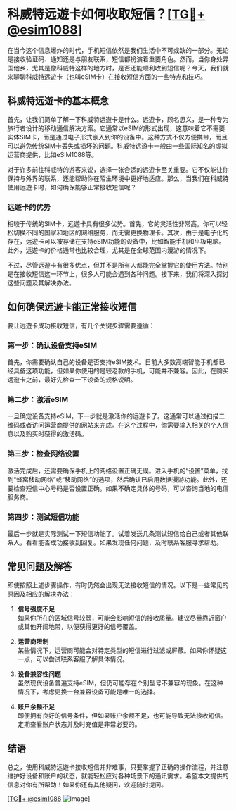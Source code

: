 # 科威特远遊卡如何收取短信？[[TG💪+ @esim1088](https://t.me/s/esim1088)]

在当今这个信息爆炸的时代，手机短信依然是我们生活中不可或缺的一部分。无论是接收验证码、通知还是与朋友联系，短信都扮演着重要角色。然而，当你身处异国他乡，尤其是像科威特这样的地方时，是否还能顺利收到短信呢？今天，我们就来聊聊科威特远遊卡（也叫eSIM卡）在接收短信方面的一些特点和技巧。

## 科威特远遊卡的基本概念

首先，让我们简单了解一下科威特远遊卡是什么。远遊卡，顾名思义，是一种专为旅行者设计的移动通信解决方案。它通常以eSIM的形式出现，这意味着它不需要实体SIM卡，而是通过电子形式嵌入到你的设备中。这种方式不仅方便携带，而且可以避免传统SIM卡丢失或损坏的问题。科威特远遊卡一般由一些国际知名的虚拟运营商提供，比如eSIM1088等。

对于许多前往科威特的游客来说，选择一张合适的远遊卡至关重要。它不仅能让你保持与外界的联系，还能帮助你在陌生环境中更好地适应。那么，当我们在科威特使用远遊卡时，如何确保能够正常接收短信呢？

### 远遊卡的优势

相较于传统的SIM卡，远遊卡具有很多优势。首先，它的灵活性非常高。你可以轻松切换不同的国家和地区的网络服务，而无需更换物理卡。其次，由于是电子化的存在，远遊卡可以被存储在支持eSIM功能的设备中，比如智能手机和平板电脑。此外，远遊卡的价格通常也比较合理，尤其是在全球范围内漫游的情况下。

不过，尽管远遊卡有很多优点，但并不是所有人都能完全掌握它的使用方法。特别是在接收短信这一环节上，很多人可能会遇到各种问题。接下来，我们将深入探讨这些问题及其解决办法。

## 如何确保远遊卡能正常接收短信

要让远遊卡成功接收短信，有几个关键步骤需要遵循：

### 第一步：确认设备支持eSIM

首先，你需要确认自己的设备是否支持eSIM技术。目前大多数高端智能手机都已经具备这项功能，但如果你使用的是较老款的手机，可能并不兼容。因此，在购买远遊卡之前，最好先检查一下设备的规格说明。

### 第二步：激活eSIM

一旦确定设备支持eSIM，下一步就是激活你的远遊卡了。这通常可以通过扫描二维码或者访问运营商提供的网站来完成。在这个过程中，你需要输入相关的个人信息以及购买时获得的激活码。

### 第三步：检查网络设置

激活完成后，还需要确保手机上的网络设置正确无误。进入手机的“设置”菜单，找到“蜂窝移动网络”或“移动网络”的选项，然后确认已启用数据漫游功能。此外，还要检查短信中心号码是否设置正确。如果不确定具体的号码，可以咨询当地的电信服务商。

### 第四步：测试短信功能

最后一步就是实际测试一下短信功能了。试着发送几条测试短信给自己或者其他联系人，看看能否成功接收到回复。如果发现任何问题，及时联系客服寻求帮助。

## 常见问题及解答

即使按照上述步骤操作，有时仍然会出现无法接收短信的情况。以下是一些常见的原因及相应的解决办法：

1. **信号强度不足**  
   如果你所在的区域信号较弱，可能会影响短信的接收质量。建议尽量靠近窗户或其他开阔地带，以便获得更好的信号覆盖。

2. **运营商限制**  
   某些情况下，运营商可能会对特定类型的短信进行过滤或屏蔽。如果你怀疑这一点，可以尝试联系客服了解具体情况。

3. **设备兼容性问题**  
   虽然现代设备普遍支持eSIM，但仍可能存在个别型号不兼容的现象。在这种情况下，考虑更换一台兼容设备可能是唯一的选择。

4. **账户余额不足**  
   即便拥有良好的信号条件，但如果账户余额不足，也可能导致无法接收短信。定期查看账户状态并及时充值是非常必要的。

## 结语

总之，使用科威特远遊卡接收短信并非难事，只要掌握了正确的操作流程，并注意维护好设备和账户的状态，就能轻松应对各种场景下的通讯需求。希望本文提供的信息对你有所帮助！如果你还有其他疑问，欢迎随时提问。

[[TG💪+ @esim1088](https://t.me/s/esim1088) ![Image](https://i.postimg.cc/4NQfJmqS/Snipaste-2025-05-13-00-14-12.png)]